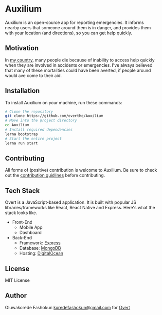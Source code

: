 # Auxilium

Auxilium is an open-source app for reporting emergencies. It informs nearby users that someone around them is in danger, and provides them with your location (and directions), so you can get help quickly.

## Motivation

In [my country](https://en.wikipedia.org/wiki/Nigeria), many people die because of inability to access help quickly when they are involved in accidents or emergencies. I've always believed that many of these mortalities could have been averted, if people around would ave come to their aid.

## Installation

To install Auxilium on your machine, run these commands:

```sh
# Clone the repository
git clone https://github.com/overthq/Auxilium
# Move into the project directory
cd Auxilium
# Install required dependencies
lerna bootstrap
# Start the entire project
lerna run start
```

## Contributing

All forms of (positive) contribution is welcome to Auxilium. Be sure to check out the [contribution guidlines](.github/CONTRIBUTING.md) before contributing.

## Tech Stack

Overt is a JavaScript-based application. It is built with popular JS libraries/frameworks like React, React Native and Express. Here's what the stack looks like.

- Front-End
  - Mobile App
  - Dashboard
- Back-End
  - Framework: [Express](https://expressjs.org)
  - Database: [MongoDB](https://mongodb.com)
  - Hosting: [DigitalOcean](https://digitalocean.com)

## License

MIT License

## Author

Oluwakorede Fashokun <koredefashokun@gmail.com> for [Overt](https://overt.dev)
